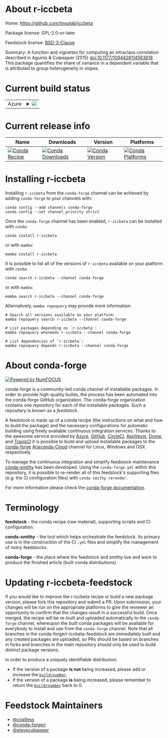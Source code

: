 About r-iccbeta
===============

Home: https://github.com/tmsalab/iccbeta

Package license: GPL-2.0-or-later

Feedstock license: [BSD-3-Clause](https://github.com/conda-forge/r-iccbeta-feedstock/blob/main/LICENSE.txt)

Summary: A function and vignettes for computing an intraclass correlation described in Aguinis & Culpepper (2015) <doi:10.1177/1094428114563618>. This package quantifies the share of variance in a dependent variable that is attributed to group heterogeneity in slopes.

Current build status
====================


<table>
    
  <tr>
    <td>Azure</td>
    <td>
      <details>
        <summary>
          <a href="https://dev.azure.com/conda-forge/feedstock-builds/_build/latest?definitionId=11556&branchName=main">
            <img src="https://dev.azure.com/conda-forge/feedstock-builds/_apis/build/status/r-iccbeta-feedstock?branchName=main">
          </a>
        </summary>
        <table>
          <thead><tr><th>Variant</th><th>Status</th></tr></thead>
          <tbody><tr>
              <td>linux_64_r_base4.1</td>
              <td>
                <a href="https://dev.azure.com/conda-forge/feedstock-builds/_build/latest?definitionId=11556&branchName=main">
                  <img src="https://dev.azure.com/conda-forge/feedstock-builds/_apis/build/status/r-iccbeta-feedstock?branchName=main&jobName=linux&configuration=linux_64_r_base4.1" alt="variant">
                </a>
              </td>
            </tr><tr>
              <td>linux_64_r_base4.2</td>
              <td>
                <a href="https://dev.azure.com/conda-forge/feedstock-builds/_build/latest?definitionId=11556&branchName=main">
                  <img src="https://dev.azure.com/conda-forge/feedstock-builds/_apis/build/status/r-iccbeta-feedstock?branchName=main&jobName=linux&configuration=linux_64_r_base4.2" alt="variant">
                </a>
              </td>
            </tr><tr>
              <td>osx_64_r_base4.1</td>
              <td>
                <a href="https://dev.azure.com/conda-forge/feedstock-builds/_build/latest?definitionId=11556&branchName=main">
                  <img src="https://dev.azure.com/conda-forge/feedstock-builds/_apis/build/status/r-iccbeta-feedstock?branchName=main&jobName=osx&configuration=osx_64_r_base4.1" alt="variant">
                </a>
              </td>
            </tr><tr>
              <td>osx_64_r_base4.2</td>
              <td>
                <a href="https://dev.azure.com/conda-forge/feedstock-builds/_build/latest?definitionId=11556&branchName=main">
                  <img src="https://dev.azure.com/conda-forge/feedstock-builds/_apis/build/status/r-iccbeta-feedstock?branchName=main&jobName=osx&configuration=osx_64_r_base4.2" alt="variant">
                </a>
              </td>
            </tr><tr>
              <td>win_64</td>
              <td>
                <a href="https://dev.azure.com/conda-forge/feedstock-builds/_build/latest?definitionId=11556&branchName=main">
                  <img src="https://dev.azure.com/conda-forge/feedstock-builds/_apis/build/status/r-iccbeta-feedstock?branchName=main&jobName=win&configuration=win_64_" alt="variant">
                </a>
              </td>
            </tr>
          </tbody>
        </table>
      </details>
    </td>
  </tr>
</table>

Current release info
====================

| Name | Downloads | Version | Platforms |
| --- | --- | --- | --- |
| [![Conda Recipe](https://img.shields.io/badge/recipe-r--iccbeta-green.svg)](https://anaconda.org/conda-forge/r-iccbeta) | [![Conda Downloads](https://img.shields.io/conda/dn/conda-forge/r-iccbeta.svg)](https://anaconda.org/conda-forge/r-iccbeta) | [![Conda Version](https://img.shields.io/conda/vn/conda-forge/r-iccbeta.svg)](https://anaconda.org/conda-forge/r-iccbeta) | [![Conda Platforms](https://img.shields.io/conda/pn/conda-forge/r-iccbeta.svg)](https://anaconda.org/conda-forge/r-iccbeta) |

Installing r-iccbeta
====================

Installing `r-iccbeta` from the `conda-forge` channel can be achieved by adding `conda-forge` to your channels with:

```
conda config --add channels conda-forge
conda config --set channel_priority strict
```

Once the `conda-forge` channel has been enabled, `r-iccbeta` can be installed with `conda`:

```
conda install r-iccbeta
```

or with `mamba`:

```
mamba install r-iccbeta
```

It is possible to list all of the versions of `r-iccbeta` available on your platform with `conda`:

```
conda search r-iccbeta --channel conda-forge
```

or with `mamba`:

```
mamba search r-iccbeta --channel conda-forge
```

Alternatively, `mamba repoquery` may provide more information:

```
# Search all versions available on your platform:
mamba repoquery search r-iccbeta --channel conda-forge

# List packages depending on `r-iccbeta`:
mamba repoquery whoneeds r-iccbeta --channel conda-forge

# List dependencies of `r-iccbeta`:
mamba repoquery depends r-iccbeta --channel conda-forge
```


About conda-forge
=================

[![Powered by
NumFOCUS](https://img.shields.io/badge/powered%20by-NumFOCUS-orange.svg?style=flat&colorA=E1523D&colorB=007D8A)](https://numfocus.org)

conda-forge is a community-led conda channel of installable packages.
In order to provide high-quality builds, the process has been automated into the
conda-forge GitHub organization. The conda-forge organization contains one repository
for each of the installable packages. Such a repository is known as a *feedstock*.

A feedstock is made up of a conda recipe (the instructions on what and how to build
the package) and the necessary configurations for automatic building using freely
available continuous integration services. Thanks to the awesome service provided by
[Azure](https://azure.microsoft.com/en-us/services/devops/), [GitHub](https://github.com/),
[CircleCI](https://circleci.com/), [AppVeyor](https://www.appveyor.com/),
[Drone](https://cloud.drone.io/welcome), and [TravisCI](https://travis-ci.com/)
it is possible to build and upload installable packages to the
[conda-forge](https://anaconda.org/conda-forge) [Anaconda-Cloud](https://anaconda.org/)
channel for Linux, Windows and OSX respectively.

To manage the continuous integration and simplify feedstock maintenance
[conda-smithy](https://github.com/conda-forge/conda-smithy) has been developed.
Using the ``conda-forge.yml`` within this repository, it is possible to re-render all of
this feedstock's supporting files (e.g. the CI configuration files) with ``conda smithy rerender``.

For more information please check the [conda-forge documentation](https://conda-forge.org/docs/).

Terminology
===========

**feedstock** - the conda recipe (raw material), supporting scripts and CI configuration.

**conda-smithy** - the tool which helps orchestrate the feedstock.
                   Its primary use is in the construction of the CI ``.yml`` files
                   and simplify the management of *many* feedstocks.

**conda-forge** - the place where the feedstock and smithy live and work to
                  produce the finished article (built conda distributions)


Updating r-iccbeta-feedstock
============================

If you would like to improve the r-iccbeta recipe or build a new
package version, please fork this repository and submit a PR. Upon submission,
your changes will be run on the appropriate platforms to give the reviewer an
opportunity to confirm that the changes result in a successful build. Once
merged, the recipe will be re-built and uploaded automatically to the
`conda-forge` channel, whereupon the built conda packages will be available for
everybody to install and use from the `conda-forge` channel.
Note that all branches in the conda-forge/r-iccbeta-feedstock are
immediately built and any created packages are uploaded, so PRs should be based
on branches in forks and branches in the main repository should only be used to
build distinct package versions.

In order to produce a uniquely identifiable distribution:
 * If the version of a package **is not** being increased, please add or increase
   the [``build/number``](https://docs.conda.io/projects/conda-build/en/latest/resources/define-metadata.html#build-number-and-string).
 * If the version of a package **is** being increased, please remember to return
   the [``build/number``](https://docs.conda.io/projects/conda-build/en/latest/resources/define-metadata.html#build-number-and-string)
   back to 0.

Feedstock Maintainers
=====================

* [@coatless](https://github.com/coatless/)
* [@conda-forge/r](https://github.com/conda-forge/r/)
* [@steveculpepper](https://github.com/steveculpepper/)

